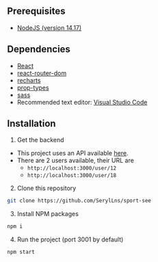 ## Prerequisites

- [NodeJS (version 14.17)](https://nodejs.org/en/)

## Dependencies

- [React](https://reactjs.org/)
- [react-router-dom](https://reactrouter.com/web/guides/quick-start)
- [recharts](https://recharts.org/en-US/)
- [prop-types](https://github.com/facebook/prop-types)
- [sass](https://github.com/sass/sass)
- Recommended text editor: [Visual Studio Code](https://code.visualstudio.com/)

## Installation

1. Get the backend

- This project uses an API available [here](https://github.com/OpenClassrooms-Student-Center/P9-front-end-dashboard).
- There are 2 users available, their URL are
  - `http://localhost:3000/user/12`
  - `http://localhost:3000/user/18`

2. Clone this repository
```sh
git clone https://github.com/SerylLns/sport-see
```
3. Install NPM packages
```sh
npm i
```
4. Run the project (port 3001 by default)
```sh
npm start
```